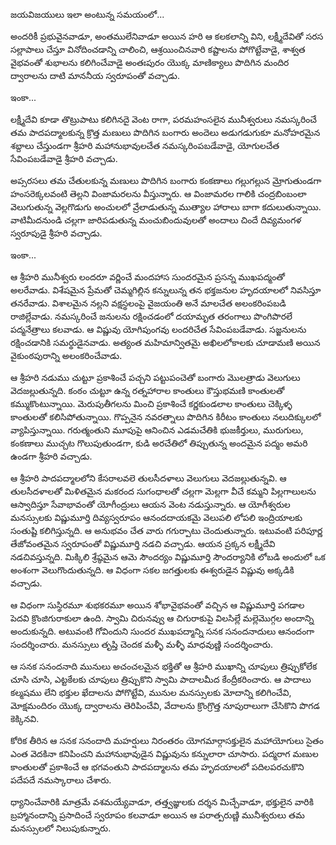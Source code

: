 ﻿జయవిజయులు ఇలా అంటున్న సమయంలో... 

అందరికీ ప్రభువైనవాడూ, అంతములేనివాడూ అయిన హరి ఆ కలకలాన్ని విని, లక్ష్మీదేవితో సరస సల్లాపాలు చేస్తూ వినోదించడాన్ని చాలించి, ఆశ్రయించినవారి కష్టాలను పోగొట్టేవాడై, శాశ్వత వైభవంతో శుభాలను కలిగించేవాడై అంతఃపురం యొక్క మాణిక్యాలు పొదిగిన మందిర ద్వారాలను దాటి మాననీయ స్వరూపంతో వచ్చాడు. 

ఇంకా... 

లక్ష్మీదేవి కూడా తొట్రుపాటు కలిగినదై వెంట రాగా, పరమహంసలైన మునీశ్వరులు నమస్కరించే తమ పాదపద్మాలకున్న క్రొత్త మణులు పొదిగిన బంగారు అందెలు అడుగడుగుకూ మనోహరమైన శబ్దాలు చేస్తుండగా శ్రీహరి మహానుభావులచేత నమస్కరింపబడేవాడై, యోగులచేత సేవింపబడేవాడై శ్రీహరి వచ్చాడు. 

అప్సరసలు తమ చేతులకున్న మణులు పొదిగిన బంగారు కంకణాలు గల్లుగల్లున మ్రోగుతుండగా హంసరెక్కలవంటి తెల్లని వింజామరలను వీస్తున్నారు. ఆ వింజామరల గాలికి చంద్రబింబంలా వెలుగుతున్న వెల్లగొడుగు అంచులలో వ్రేలాడుతున్న ముత్యాల హారాలు బాగా కదులుతున్నాయి. వాటిమీదనుండి చల్లగా జారిపడుతున్న మంచుబిందువులతో అందాలు చిందే దివ్యమంగళ స్వరూపుడై శ్రీహరి వచ్చాడు. 

ఇంకా... 

ఆ శ్రీహరి మునీశ్వరు లందరూ వర్ణించే మందహాస సుందరమైన ప్రసన్న ముఖపద్మంతో అలరేవాడు. విశేషమైన ప్రేమతో చెమ్మగిల్లిన కన్నులున్న తన భక్తజనుల హృదయాలలో నివసిస్తూ తనరేవాడు. విశాలమైన నల్లని వక్షస్థలంపై వైజయంతి అనే మాలచేత అలంకరింపబడి రాజిల్లేవాడు. నమస్కరించే జనులను రక్షించడంలో దయామృత తరంగాలు పొంగిపొరలే పద్మనేత్రాలు కలవాడు. ఆ విష్ణువు యోగిపుంగవు లందరిచేత సేవింపబడేవాడు. సజ్జనులను రక్షించడానికి సమర్థుడైనవాడు. అత్యంత మహిమాన్వితమై అఖిలలోకాలకు చూడామణి అయిన వైకుంఠపురాన్ని అలంకరించేవాడు. 

ఆ శ్రీహరి నడుము చుట్టూ ప్రకాశించే పచ్చని పట్టుపంచెతో బంగారు మొలత్రాడు వెలుగులు వెదజల్లుతున్నది. కంఠం చుట్టూ ఉన్న రత్నహారాల కాంతులు కౌస్తుభమణి కాంతులతో కమ్ముకొంటున్నాయి. మెరుపుతీగలను మించి ప్రకాశించే కర్ణకుండలాల కాంతులు చెక్కిళ్ళ కాంతులతో కలిసిపోతున్నాయి. గొప్పనైన నవరత్నాలు పొదిగిన కిరీటం కాంతులు నలుదిక్కులలో వ్యాపిస్తున్నాయి. గరుత్మంతుని మూపుపై ఆనించిన ఎడమచేతికి భుజకీర్తులు, మురుగులు, కంకణాలు ముచ్చట గొలుపుతుండగా, కుడి అరచేతిలో తిప్పుతున్న అందమైన పద్మం అమరి ఉండగా శ్రీహరి వచ్చాడు. 

ఆ శ్రీహరి పాదపద్మాలలోని కేసరాలవలె తులసీదళాలు వెలుగులు వెదజల్లుతున్నవి. ఆ తులసీదళాలతో మిళితమైన మకరంద సుగంధాలతో చల్లగా మెల్లగా వీచే కమ్మని పిల్లగాలులను ఆస్వాదిస్తూ సేవాభావంతో యోగీంద్రులు ఆయన వెంట నడుస్తున్నారు. ఆ యోగీశ్వరుల మనస్సులకు విష్ణుమూర్తి దివ్యస్వరూపం ఆనందదాయకమై వెలుపలి లోపలి ఇంద్రియాలకు సంతుష్టి కలిగిస్తున్నది. ఆ అనుభవం చేత వారు గగుర్పాటు చెందుతున్నారు. ఇటువంటి పరిపూర్ణ తేజోవంతమైన స్వరూపంతో విష్ణుమూర్తి నడచి వచ్చాడు. ఆయన ప్రక్కన లక్ష్మీదేవి నడచివస్తున్నది. మిక్కిలి శ్రేష్ఠమైన ఆమె సౌందర్యం విష్ణుమూర్తి సౌందర్యానికి లోబడి అందులో ఒక అంశంగా వెలుగొందుతున్నది. ఆ విధంగా సకల జగత్తులకు ఈశ్వరుడైన విష్ణువు అక్కడికి వచ్చాడు. 

ఆ విధంగా సుస్థిరమూ శుభకరమూ అయిన శోభావైభవంతో వచ్చిన ఆ విష్ణుమూర్తి పగడాల పెదవి క్రొంజిగురాకులా ఉంది. స్వామి చిరునవ్వు ఆ చిగురాకుపై విలసిల్లే మల్లెమొగ్గల అందాన్ని అందుకున్నది. అటువంటి గోవిందుని సుందర ముఖపద్మాన్ని సనక సనందనాదులు ఆనందంగా సందర్శించారు. మనస్సులు తృప్తి చెందక మళ్ళీ మళ్ళీ మాధవుణ్ణి సందర్శించారు. 

ఆ సనక సనందనాది మునులు అచంచలమైన భక్తితో ఆ శ్రీహరి ముఖాన్ని చూపులు త్రిప్పుకోలేక చూసి చూసి, ఎట్టకేలకు చూపులు త్రిప్పుకొని స్వామి పాదాలమీద కేంద్రీకరించారు. ఆ పాదాలు కల్మషము లేని భక్తుల ఖేదాలను పోగొట్టేవి, మునుల మనస్సులకు మోదాన్ని కలిగించేవి, మోక్షమందిరం యొక్క ద్వారాలను తెరిపించేవి, వేదాలను క్రొంగ్రొత్త నూపురాలుగా చేసికొని పొగడ కెక్కినవి. 

కోరిక తీరిన ఆ సనక సనందాది మహర్షులు నిరంతరం యోగమార్గాసక్తులైన మహాయోగులు సైతం ఎంత వెదకినా కనిపించని మహానుభావుడైన విష్ణువును కన్నులారా చూసారు. పద్మరాగ మణుల కాంతులతో ప్రకాశించే ఆ భగవంతుని పాదపద్మాలను తమ హృదయాలలో పదిలపరచుకొని పదేపదే నమస్కారాలు చేశారు. 

ధ్యానించేవారికి మాత్రమే వశమయ్యేవాడూ, తత్త్వజ్ఞులకు దర్శన మిచ్చేవాడూ, భక్తులైన వారికి బ్రహ్మానందాన్ని ప్రసాదించే స్వరూపం కలవాడూ అయిన ఆ పరాత్పరుణ్ణి మునీశ్వరులు తమ మనస్సులలో నిలుపుకున్నారు. 

